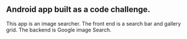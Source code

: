Android app built as a code challenge.
--------------------------------------
This app is an image searcher. The front end is a search bar and gallery grid. The backend is Google image Search. 
